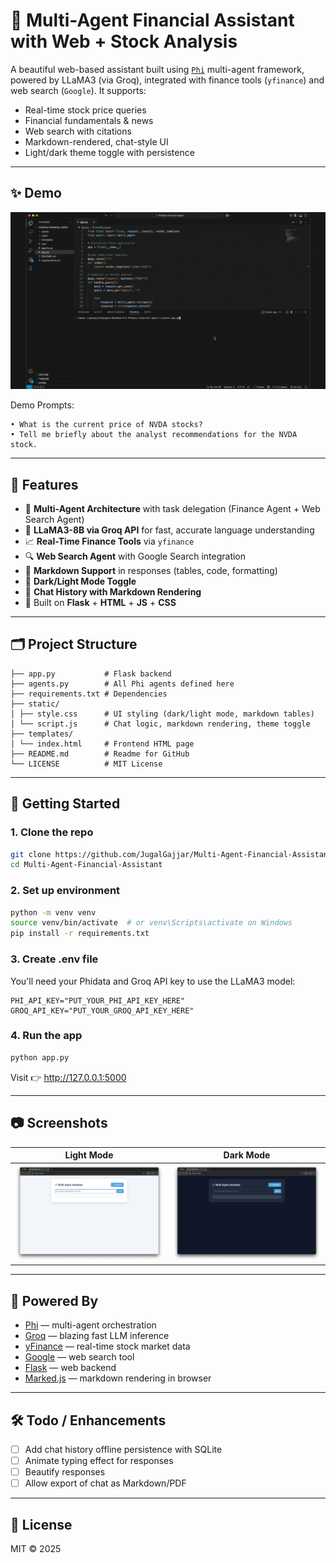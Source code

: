# 🧠 Multi-Agent Financial Assistant with Web + Stock Analysis

A beautiful web-based assistant built using [`Phi`](https://docs.phidata.com/) multi-agent framework, powered by LLaMA3 (via Groq), integrated with finance tools (`yfinance`) and web search (`Google`). It supports:

- Real-time stock price queries
- Financial fundamentals & news
- Web search with citations
- Markdown-rendered, chat-style UI
- Light/dark theme toggle with persistence

---

## ✨ Demo

![Multi-Agent Chat UI](https://raw.githubusercontent.com/JugalGajjar/Multi-Agent-Financial-Assistant/main/assets/demo.gif)

Demo Prompts:
```
• What is the current price of NVDA stocks?
• Tell me briefly about the analyst recommendations for the NVDA stock.
```

---

## 🔧 Features

- 🤖 **Multi-Agent Architecture** with task delegation (Finance Agent + Web Search Agent)
- 🧠 **LLaMA3-8B via Groq API** for fast, accurate language understanding
- 📈 **Real-Time Finance Tools** via `yfinance`
- 🔍 **Web Search Agent** with Google Search integration
- 🧾 **Markdown Support** in responses (tables, code, formatting)
- 🌙 **Dark/Light Mode Toggle**
- 💬 **Chat History with Markdown Rendering**
- 🧪 Built on **Flask** + **HTML** + **JS** + **CSS**

---

## 🗂 Project Structure

```
├── app.py           # Flask backend
├── agents.py        # All Phi agents defined here
├── requirements.txt # Dependencies
├── static/
│ ├── style.css      # UI styling (dark/light mode, markdown tables)
│ └── script.js      # Chat logic, markdown rendering, theme toggle
├── templates/
│ └── index.html     # Frontend HTML page
├── README.md        # Readme for GitHub
└── LICENSE          # MIT License
```

---

## 🚀 Getting Started

### 1. Clone the repo

```bash
git clone https://github.com/JugalGajjar/Multi-Agent-Financial-Assistant.git
cd Multi-Agent-Financial-Assistant
```

### 2. Set up environment

```bash
python -m venv venv
source venv/bin/activate  # or venv\Scripts\activate on Windows
pip install -r requirements.txt
```

### 3. Create .env file

You'll need your Phidata and Groq API key to use the LLaMA3 model:
```
PHI_API_KEY="PUT_YOUR_PHI_API_KEY_HERE"
GROQ_API_KEY="PUT_YOUR_GROQ_API_KEY_HERE"
```

### 4. Run the app

```py
python app.py
```
Visit 👉 http://127.0.0.1:5000

---

## 📷 Screenshots

| Light Mode | Dark Mode |
|------------|-----------|
| ![light](https://raw.githubusercontent.com/JugalGajjar/Multi-Agent-Financial-Assistant/main/assets/light-screenshot.png) | ![dark](https://raw.githubusercontent.com/JugalGajjar/Multi-Agent-Financial-Assistant/main/assets/dark-screenshot.png) |

---

## 🧩 Powered By

- [Phi](https://docs.phidata.com/) — multi-agent orchestration
- [Groq](https://console.groq.com/) — blazing fast LLM inference
- [yFinance](https://pypi.org/project/yfinance/) — real-time stock market data
- [Google](https://google.com/) — web search tool
- [Flask](https://flask.palletsprojects.com/) — web backend
- [Marked.js](https://marked.js.org/) — markdown rendering in browser

---

## 🛠 Todo / Enhancements

- [ ] Add chat history offline persistence with SQLite
- [ ] Animate typing effect for responses
- [ ] Beautify responses
- [ ] Allow export of chat as Markdown/PDF

---

## 📄 License

MIT © 2025
